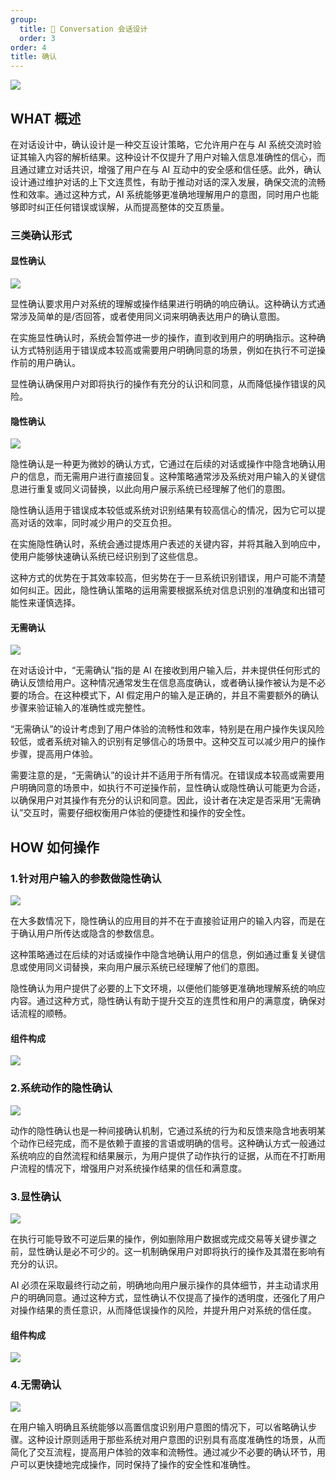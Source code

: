 ```yaml
---
group:
  title: 💭 Conversation 会话设计
  order: 3
order: 4
title: 确认
---
```


![](https://mdn.alipayobjects.com/huamei_iwk9zp/afts/img/A*y4fLQ4MNM_kAAAAAAAAAAAAADgCCAQ/fmt.webp)

## WHAT 概述

在对话设计中，确认设计是一种交互设计策略，它允许用户在与 AI 系统交流时验证其输入内容的解析结果。这种设计不仅提升了用户对输入信息准确性的信心，而且通过建立对话共识，增强了用户在与 AI 互动中的安全感和信任感。此外，确认设计通过维护对话的上下文连贯性，有助于推动对话的深入发展，确保交流的流畅性和效率。通过这种方式，AI 系统能够更准确地理解用户的意图，同时用户也能够即时纠正任何错误或误解，从而提高整体的交互质量。

### 三类确认形式

#### 显性确认

<ImagePreview>
<img class="preview-img no-padding" src="https://mdn.alipayobjects.com/huamei_iwk9zp/afts/img/A*E6wURJNuKgUAAAAAAAAAAAAADgCCAQ/fmt.webp">
</ImagePreview>

显性确认要求用户对系统的理解或操作结果进行明确的响应确认。这种确认方式通常涉及简单的是/否回答，或者使用同义词来明确表达用户的确认意图。

在实施显性确认时，系统会暂停进一步的操作，直到收到用户的明确指示。这种确认方式特别适用于错误成本较高或需要用户明确同意的场景，例如在执行不可逆操作前的用户确认。

显性确认确保用户对即将执行的操作有充分的认识和同意，从而降低操作错误的风险。

#### 隐性确认

<ImagePreview>
<img class="preview-img no-padding" src="https://mdn.alipayobjects.com/huamei_iwk9zp/afts/img/A*OGCvRKZylM8AAAAAAAAAAAAADgCCAQ/fmt.webp">
</ImagePreview>

隐性确认是一种更为微妙的确认方式，它通过在后续的对话或操作中隐含地确认用户的信息，而无需用户进行直接回复。这种策略通常涉及系统对用户输入的关键信息进行重复或同义词替换，以此向用户展示系统已经理解了他们的意图。

隐性确认适用于错误成本较低或系统对识别结果有较高信心的情况，因为它可以提高对话的效率，同时减少用户的交互负担。

在实施隐性确认时，系统会通过提炼用户表述的关键内容，并将其融入到响应中，使用户能够快速确认系统已经识别到了这些信息。

这种方式的优势在于其效率较高，但劣势在于一旦系统识别错误，用户可能不清楚如何纠正。因此，隐性确认策略的运用需要根据系统对信息识别的准确度和出错可能性来谨慎选择。

#### 无需确认

<ImagePreview>
<img class="preview-img no-padding" src="https://mdn.alipayobjects.com/huamei_iwk9zp/afts/img/A*VY4ITICKJmsAAAAAAAAAAAAADgCCAQ/fmt.webp">
</ImagePreview>

在对话设计中，“无需确认”指的是 AI 在接收到用户输入后，并未提供任何形式的确认反馈给用户。这种情况通常发生在信息高度确认，或者确认操作被认为是不必要的场合。在这种模式下，AI 假定用户的输入是正确的，并且不需要额外的确认步骤来验证输入的准确性或完整性。

“无需确认”的设计考虑到了用户体验的流畅性和效率，特别是在用户操作失误风险较低，或者系统对输入的识别有足够信心的场景中。这种交互可以减少用户的操作步骤，提高用户体验。

需要注意的是，“无需确认”的设计并不适用于所有情况。在错误成本较高或需要用户明确同意的场景中，如执行不可逆操作前，显性确认或隐性确认可能更为合适，以确保用户对其操作有充分的认识和同意。因此，设计者在决定是否采用“无需确认”交互时，需要仔细权衡用户体验的便捷性和操作的安全性。

## HOW 如何操作

### 1.针对用户输入的参数做隐性确认

<ImagePreview>
<img class="preview-img no-padding" src="https://mdn.alipayobjects.com/huamei_iwk9zp/afts/img/A*KgMlQ6KyuzIAAAAAAAAAAAAADgCCAQ/fmt.webp">
</ImagePreview>

在大多数情况下，隐性确认的应用目的并不在于直接验证用户的输入内容，而是在于确认用户所传达或隐含的参数信息。

这种策略通过在后续的对话或操作中隐含地确认用户的信息，例如通过重复关键信息或使用同义词替换，来向用户展示系统已经理解了他们的意图。

隐性确认为用户提供了必要的上下文环境，以便他们能够更准确地理解系统的响应内容。通过这种方式，隐性确认有助于提升交互的连贯性和用户的满意度，确保对话流程的顺畅。

#### 组件构成

![](https://mdn.alipayobjects.com/huamei_iwk9zp/afts/img/A*I-b4RKnBw6YAAAAAAAAAAAAADgCCAQ/fmt.webp)

### 2.系统动作的隐性确认

<ImagePreview>
<img class="preview-img no-padding" src="https://mdn.alipayobjects.com/huamei_iwk9zp/afts/img/A*bz8tRL4VG18AAAAAAAAAAAAADgCCAQ/fmt.webp">
</ImagePreview>

动作的隐性确认也是一种间接确认机制，它通过系统的行为和反馈来隐含地表明某个动作已经完成，而不是依赖于直接的言语或明确的信号。这种确认方式一般通过系统响应的自然流程和结果展示，为用户提供了动作执行的证据，从而在不打断用户流程的情况下，增强用户对系统操作结果的信任和满意度。

### 3.显性确认

<ImagePreview>
<img class="preview-img no-padding" src="https://mdn.alipayobjects.com/huamei_iwk9zp/afts/img/A*4HIpQ7M0nHsAAAAAAAAAAAAADgCCAQ/fmt.webp">
</ImagePreview>

在执行可能导致不可逆后果的操作，例如删除用户数据或完成交易等关键步骤之前，显性确认是必不可少的。这一机制确保用户对即将执行的操作及其潜在影响有充分的认识。

AI 必须在采取最终行动之前，明确地向用户展示操作的具体细节，并主动请求用户的明确同意。通过这种方式，显性确认不仅提高了操作的透明度，还强化了用户对操作结果的责任意识，从而降低误操作的风险，并提升用户对系统的信任度。

#### 组件构成

![](https://mdn.alipayobjects.com/huamei_iwk9zp/afts/img/A*HkF4RZwdqh8AAAAAAAAAAAAADgCCAQ/fmt.webp)

### 4.无需确认

<ImagePreview>
<img class="preview-img no-padding" src="https://mdn.alipayobjects.com/huamei_iwk9zp/afts/img/A*X4qQRJdioRMAAAAAAAAAAAAADgCCAQ/fmt.webp">
</ImagePreview>

在用户输入明确且系统能够以高置信度识别用户意图的情况下，可以省略确认步骤。这种设计原则适用于那些系统对用户意图的识别具有高度准确性的场景，从而简化了交互流程，提高用户体验的效率和流畅性。通过减少不必要的确认环节，用户可以更快捷地完成操作，同时保持了操作的安全性和准确性。
